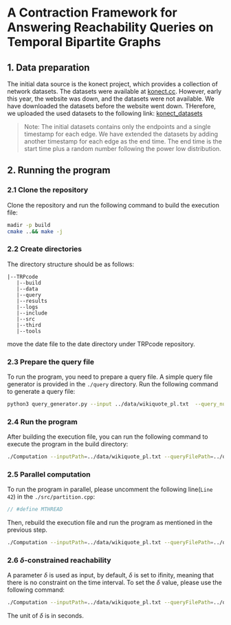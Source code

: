 # A Contraction Framework for Answering Reachability Queries on Temporal Bipartite Graphs

## 1. Data preparation
The initial data source is the konect project, which provides a collection of network datasets. The datasets were available at [konect.cc](http://konect.cc/). However, early this year, the website was down, and the datasets were not available. We have downloaded the datasets before the website went down. 
THerefore, we uploaded the used datasets to the following link: [konect_datasets](https://drive.google.com/drive/folders/1)
> Note: The initial datasets contains only the endpoints and a single timestamp for each edge. We have extended the datasets by adding another timestamp for each edge as the end time. The end time is the start time plus a random number  following the  power low distribution. 

## 2. Running the program
### 2.1 Clone the repository
Clone the repository and run the following command to build the execution file:
```bash
madir -p build
cmake ..&& make -j
```
### 2.2 Create directories
The directory structure should be as follows:
```
|--TRPcode
   |--build
   |--data
   |--query
   |--results
   |--logs
   |--include
   |--src
   |--third
   |--tools
```
move the date file to the date directory under TRPcode repository.

### 2.3 Prepare the query file
To run the program, you need to prepare a query file. A simple query file generator is provided in the `./query` directory. Run the following command to generate a query file:
```bash
python3 query_generator.py --input ../data/wikiquote_pl.txt  --query_num 1000000
```

### 2.4 Run the program
After building the execution file, you can run the following command to execute the program in the build directory:
```bash
./Computation --inputPath=../data/wikiquote_pl.txt --queryFilePath=../query/wikiquote_pl.query --minBlock=64 --algorithm=PathTree --outputPath=../results/json-wikiquote_pl_64.json > ../logs/wikiquote_pl_64.log
```

### 2.5 Parallel computation
To run the program in parallel, please uncomment the following line(`Line 42`) in the `./src/partition.cpp`:
```C++
// #define MTHREAD
```
Then, rebuild the execution file and run the program as mentioned in the previous step.
```bash
./Computation --inputPath=../data/wikiquote_pl.txt --queryFilePath=../query/wikiquote_pl.query --minBlock=64 --numThread 8 --algorithm=PathTree --outputPath=../results/json-wikiquote_pl_64.json > ../logs/wikiquote_pl_64.log
```

### 2.6 $\delta$-constrained reachability
A parameter $\delta$ is used as input, by default, $\delta$ is set to ifinity, meaning that there is no constraint on the time interval. To set the $\delta$ value, please use the following command:
```bash
./Computation --inputPath=../data/wikiquote_pl.txt --queryFilePath=../query/wikiquote_pl.query --minBlock=64 --delta 86400 --algorithm=PathTree --outputPath=../results/json-wikiquote_pl_64.json > ../logs/wikiquote_pl_64.log
```
The unit of $\delta$ is in seconds.